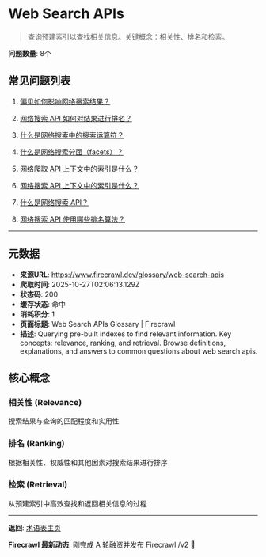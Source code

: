 # Web Search APIs

> 查询预建索引以查找相关信息。关键概念：相关性、排名和检索。

**问题数量**: 8个

## 常见问题列表

1. [偏见如何影响网络搜索结果？](https://www.firecrawl.dev/glossary/web-search-apis/how-does-bias-affect-web-search-results)

2. [网络搜索 API 如何对结果进行排名？](https://www.firecrawl.dev/glossary/web-search-apis/how-does-web-search-api-rank-results)

3. [什么是网络搜索中的搜索运算符？](https://www.firecrawl.dev/glossary/web-search-apis/what-are-search-operators-in-web-search)

4. [什么是网络搜索分面（facets）？](https://www.firecrawl.dev/glossary/web-search-apis/what-are-web-search-facets)

5. [网络爬取 API 上下文中的索引是什么？](https://www.firecrawl.dev/glossary/web-search-apis/what-is-index-in-web-scraping-api)

6. [网络搜索 API 上下文中的索引是什么？](https://www.firecrawl.dev/glossary/web-search-apis/what-is-index-web-search-api)

7. [什么是网络搜索 API？](https://www.firecrawl.dev/glossary/web-search-apis/what-is-web-search-api)

8. [网络搜索 API 使用哪些排名算法？](https://www.firecrawl.dev/glossary/web-search-apis/what-ranking-algorithms-are-used-for-web-search-apis)

---

## 元数据

- **来源URL**: https://www.firecrawl.dev/glossary/web-search-apis
- **爬取时间**: 2025-10-27T02:06:13.129Z
- **状态码**: 200
- **缓存状态**: 命中
- **消耗积分**: 1
- **页面标题**: Web Search APIs Glossary | Firecrawl
- **描述**: Querying pre-built indexes to find relevant information. Key concepts: relevance, ranking, and retrieval. Browse definitions, explanations, and answers to common questions about web search apis.

## 核心概念

### 相关性 (Relevance)

搜索结果与查询的匹配程度和实用性

### 排名 (Ranking)

根据相关性、权威性和其他因素对搜索结果进行排序

### 检索 (Retrieval)

从预建索引中高效查找和返回相关信息的过程

---

**返回**: [术语表主页](https://www.firecrawl.dev/glossary)

**Firecrawl 最新动态**: 刚完成 A 轮融资并发布 Firecrawl /v2 🎉
